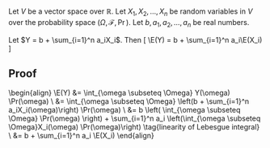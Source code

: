Let $V$ be a vector space over $\mathbb{R}$.
Let $X_1, X_2, \ldots, X_n$ be random variables in $V$
over the probability space $(\Omega, \mathcal{F}, \Pr)$.
Let $b, a_1, a_2, \ldots, a_n$ be real numbers.
$\newcommand{\E}{\operatorname{E}}$

Let $Y = b + \sum_{i=1}^n a_iX_i$. Then
\[ \E(Y) = b + \sum_{i=1}^n a_i\E(X_i) \]

## Proof

\begin{align}
\E(Y) &= \int_{\omega \subseteq \Omega} Y(\omega) \Pr(\omega)
\\ &= \int_{\omega \subseteq \Omega} \left(b + \sum_{i=1}^n a_iX_i(\omega)\right) \Pr(\omega)
\\ &= b \left( \int_{\omega \subseteq \Omega} \Pr(\omega) \right)
    + \sum_{i=1}^n a_i \left(\int_{\omega \subseteq \Omega}X_i(\omega) \Pr(\omega)\right)
\tag{linearity of Lebesgue integral}
\\ &= b + \sum_{i=1}^n a_i \E(X_i)
\end{align}
